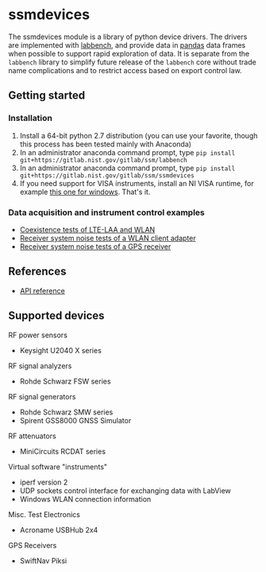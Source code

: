 # ssmdevices
The ssmdevices module is a library of python device drivers. The drivers are implemented with [labbench](https://gitlab.nist.gov/gitlab/ssm/labbench),
and provide data in [pandas](http://pandas.pydata.org/) data frames when possible to support rapid exploration of data.
It is separate from the `labbench` library to simplify future release of the `labbench` core without trade name complications and to restrict
access based on export control law.

## Getting started
### Installation
1. Install a 64-bit python 2.7 distribution (you can use your favorite, though this process has been tested mainly with Anaconda)
2. In an administrator anaconda command prompt, type `pip install git+https://gitlab.nist.gov/gitlab/ssm/labbench`
3. In an administrator anaconda command prompt, type `pip install git+https://gitlab.nist.gov/gitlab/ssm/ssmdevices`
4. If you need support for VISA instruments, install an NI VISA runtime, for example [this one for windows](http://download.ni.com/support/softlib/visa/NI-VISA/16.0/Windows/NIVISA1600runtime.exe).
That's it.

### Data acquisition and instrument control examples
* [Coexistence tests of LTE-LAA and WLAN](examples/lte-laa-wlan.ipynb)
* [Receiver system noise tests of a WLAN client adapter](examples/wlan-noise-sweep.ipynb)
* [Receiver system noise tests of a GPS receiver](examples/gps-noise-sweep.ipynb)

## References
* [API reference](http://ssm.ipages.nist.gov/ssmdevices/)

## Supported devices
RF power sensors
* Keysight U2040 X series

RF signal analyzers
* Rohde Schwarz FSW series 

RF signal generators
* Rohde Schwarz SMW series
* Spirent GSS8000 GNSS Simulator

RF attenuators
* MiniCircuits RCDAT series

Virtual software "instruments"
* iperf version 2
* UDP sockets control interface for exchanging data with LabView
* Windows WLAN connection information
 
Misc. Test Electronics
* Acroname USBHub 2x4

GPS Receivers
* SwiftNav Piksi

